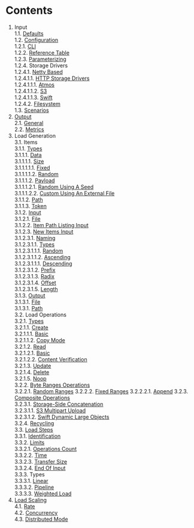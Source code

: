 # Contents

1. Input<br/>
1.1. [Defaults](defaults)<br/>
1.2. [Configuration](../input/configuration)<br/>
1.2.1. [CLI](../input/configuration#11-cli)<br/>
1.2.2. [Reference Table](../input/configuration#12-reference-table)<br/>
1.2.3. [Parameterizing](../input/configuration#2-parameterization)<br/>
1.2.4. Storage Drivers<br/>
1.2.4.1. [Netty Based](../../storage/driver/coop/netty)<br/>
1.2.4.1.1. [HTTP Storage Drivers](../../storage/driver/coop/netty/http)<br/>
1.2.4.1.1.1. [Atmos](../../storage/driver/coop/netty/http/atmos)<br/>
1.2.4.1.1.2. [S3](../../storage/driver/coop/netty/http/s3)<br/>
1.2.4.1.1.3. [Swift](../../storage/driver/coop/netty/http/swift)<br/>
1.2.4.2. [Filesystem](../../storage/driver/coop/nio/fs)<br/>
1.3. [Scenarios](../input/scenarios)<br/>
2. [Output](../output)<br/>
2.1. [General](../output#1-general)<br/>
2.2. [Metrics](../output#2-metrics)<br/>
3. Load Generation<br/>
3.1. Items<br/>
3.1.1. [Types](item/types)<br/>
3.1.1.1. [Data](item/types#1-data)<br/>
3.1.1.1.1. [Size](item/types#11-size)<br/>
3.1.1.1.1.1. [Fixed](item/types#111-fixed)<br/>
3.1.1.1.1.2. [Random](item/types#112-random)<br/>
3.1.1.1.2. [Payload](item/types#12-payload)<br/>
3.1.1.1.2.1. [Random Using A Seed](item/types#121-random-using-a-seed)<br/>
3.1.1.1.2.2. [Custom Using An External File](item/types#122-custom-using-an-external-file)<br/>
3.1.1.2. [Path](item/types#2-path)<br/>
3.1.1.3. [Token](item/types#3-token)<br/>
3.1.2. [Input](item/input)<br/>
3.1.2.1. [File](item/input#1-file)<br/>
3.1.2.2. [Item Path Listing Input](item/input#2-item-path-listing-input)<br/>
3.1.2.3. [New Items Input](item/input#3-new-items-input)<br/>
3.1.2.3.1. [Naming](item/input#31-naming)<br/>
3.1.2.3.1.1. [Types](item/input#311-types)<br/>
3.1.2.3.1.1.1. [Random](item/input#3111-random)<br/>
3.1.2.3.1.1.2. [Ascending](item/input#3112-ascending)<br/>
3.1.2.3.1.1.1. [Descending](item/input#3113-descending)<br/>
3.1.2.3.1.2. [Prefix](item/input#312-prefix)<br/>
3.1.2.3.1.3. [Radix](item/input#313-radix)<br/>
3.1.2.3.1.4. [Offset](item/input#314-offset)<br/>
3.1.2.3.1.5. [Length](item/input#315-length)<br/>
3.1.3. [Output](item/output)<br/>
3.1.3.1. [File](item/output#1-file)<br/>
3.1.3.1. [Path](item/output#2-path)<br/>
3.2. Load Operations<br/>
3.2.1. [Types](load/operations/types)<br/>
3.2.1.1. [Create](load/operations/types#1-create)<br/>
3.2.1.1.1. [Basic](load/operations/types#11-basic)<br/>
3.2.1.1.2. [Copy Mode](load/operations/types#12-copy-mode)<br/>
3.2.1.2. [Read](load/operations/types#2-read)<br/>
3.2.1.2.1. [Basic](load/operations/types#21-basic)<br/>
3.2.1.2.2. [Content Verification](load/operations/types#22-content-verification)<br/>
3.2.1.3. [Update](load/operations/types#3-update)<br/>
3.2.1.4. [Delete](load/operations/types#4-delete)<br/>
3.2.1.5. [Noop](load/operations/types#5-noop)<br/>
3.2.2. [Byte Ranges Operations](load/operations/byte_ranges)<br/>
3.2.2.1. [Random Ranges](load/operations/byte_ranges#41-random-ranges)
3.2.2.2. [Fixed Ranges](load/operations/byte_ranges#42-fixed-ranges)
3.2.2.2.1. [Append](load/operations/byte_ranges#421-append)
3.2.3. [Composite Operations](load/operations/composite)<br/>
3.2.3.1. [Storage-Side Concatenation](load/operations/composite#1-storage-side-concatenation)<br/>
3.2.3.1.1. [S3 Multipart Upload](load/operations/composite#131-s3-multipart-upload)<br/>
3.2.3.1.2. [Swift Dynamic Large Objects](load/operations/composite#132-swift-dynamic-large-objects)<br/>
3.2.4. [Recycling](load/operations/recycling)<br/>
3.3. [Load Steps](load/steps)<br/>
3.3.1. [Identification](load/steps#1-identification)<br/>
3.3.2. [Limits](load/steps#2-limits)<br/>
3.3.2.1. [Operations Count](load/steps#21-operations-count)<br/>
3.3.2.2. [Time](load/steps#22-time)<br/>
3.3.2.3. [Transfer Size](load/steps#23-transfer-size)<br/>
3.3.2.4. [End Of Input](load/steps#24-end-of-input)<br/>
3.3.3. Types<br/>
3.3.3.1. [Linear](../../load/step/linear)<br/>
3.3.3.2. [Pipeline](../../load/step/pipeline)<br/>
3.3.3.3. [Weighted Load](../../load/step/weighted)<br/>
4. [Load Scaling](scaling)<br/>
4.1. [Rate](scaling#1-rate)<br/>
4.2. [Concurrency](scaling#2-concurrency)<br/>
4.3. [Distributed Mode](scaling3-distributed-mode)<br/>
